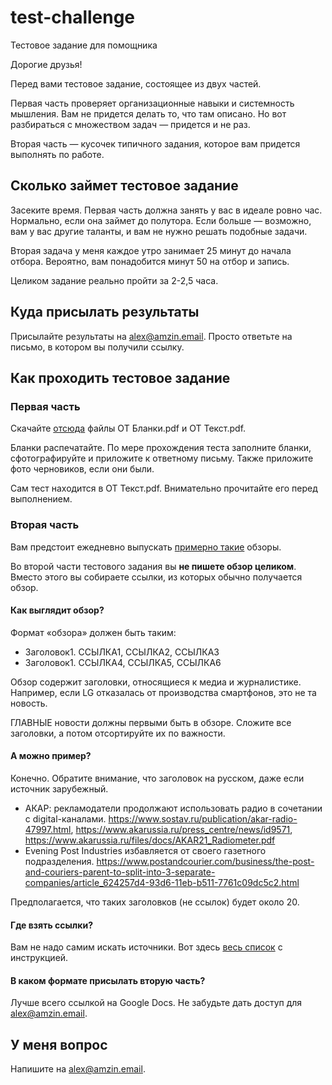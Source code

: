 # test-challenge
Тестовое задание для помощника

Дорогие друзья!

Перед вами тестовое задание, состоящее из двух частей. 

Первая часть проверяет организационные навыки и системность мышления. Вам не придется делать то, что там описано. Но вот разбираться с множеством задач — придется и не раз.

Вторая часть — кусочек типичного задания, которое вам придется выполнять по работе.

## Сколько займет тестовое задание

Засеките время. Первая часть должна занять у вас в идеале ровно час. Нормально, если она займет до полутора. Если больше — возможно, вам у вас другие таланты, и вам не нужно решать подобные задачи.

Вторая задача у меня каждое утро занимает 25 минут до начала отбора. Вероятно, вам понадобится минут 50 на отбор и запись.

Целиком задание реально пройти за 2-2,5 часа.

## Куда присылать результаты

Присылайте результаты на alex@amzin.email. Просто ответьте на письмо, в котором вы получили ссылку.

## Как проходить тестовое задание

### Первая часть

Скачайте [отсюда](https://github.com/alamzin/test-challenge) файлы ОТ Бланки.pdf и ОТ Текст.pdf. 

Бланки распечатайте. По мере прохождения теста заполните бланки, сфотографируйте и приложите к ответному письму. Также приложите фото черновиков, если они были.

Сам тест находится в ОТ Текст.pdf. Внимательно прочитайте его перед выполнением.

### Вторая часть

Вам предстоит ежедневно выпускать [примерно такие](https://themedia.center/daily/) обзоры.

Во второй части тестового задания вы **не пишете обзор целиком**. Вместо этого вы собираете ссылки, из которых обычно получается обзор.

#### Как выглядит обзор?

Формат «обзора» должен быть таким:

- Заголовок1. ССЫЛКА1, ССЫЛКА2, ССЫЛКА3
- Заголовок1. ССЫЛКА4, ССЫЛКА5, ССЫЛКА6

Обзор содержит заголовки, относящиеся к медиа и журналистике. Например, если LG отказалась от производства смартфонов, это не та новость.

ГЛАВНЫЕ новости должны первыми быть в обзоре. Сложите все заголовки, а потом отсортируйте их по важности.

#### А можно пример?

Конечно. Обратите внимание, что заголовок на русском, даже если источник зарубежный.

- АКАР: рекламодатели продолжают использовать радио в сочетании с digital-каналами. https://www.sostav.ru/publication/akar-radio-47997.html, https://www.akarussia.ru/press_centre/news/id9571, https://www.akarussia.ru/files/docs/AKAR21_Radiometer.pdf
- Evening Post Industries избавляется от своего газетного подразделения. https://www.postandcourier.com/business/the-post-and-couriers-parent-to-split-into-3-separate-companies/article_624257d4-93d6-11eb-b511-7761c09dc5c2.html

Предполагается, что таких заголовков (не ссылок) будет около 20.

#### Где взять ссылки?

Вам не надо самим искать источники. Вот здесь [весь список](https://github.com/alamzin/test-challenge/blob/main/links.md) с инструкцией.

#### В каком формате присылать вторую часть?

Лучше всего ссылкой на Google Docs. Не забудьте дать доступ для alex@amzin.email.

## У меня вопрос

Напишите на alex@amzin.email.
